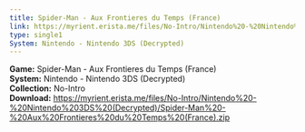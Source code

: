 ```yaml
---
title: Spider-Man - Aux Frontieres du Temps (France)
link: https://myrient.erista.me/files/No-Intro/Nintendo%20-%20Nintendo%203DS%20(Decrypted)/Spider-Man%20-%20Aux%20Frontieres%20du%20Temps%20(France).zip
type: single1
System: Nintendo - Nintendo 3DS (Decrypted)
---
```

<b>Game:</b> Spider-Man - Aux Frontieres du Temps (France)<br>
<b>System:</b> Nintendo - Nintendo 3DS (Decrypted)<br>
<b>Collection:</b> No-Intro<br>
<b>Download:</b> https://myrient.erista.me/files/No-Intro/Nintendo%20-%20Nintendo%203DS%20(Decrypted)/Spider-Man%20-%20Aux%20Frontieres%20du%20Temps%20(France).zip